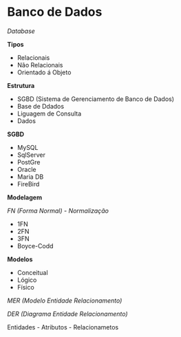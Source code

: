 # Banco de Dados
*Database*

**Tipos**

* Relacionais
* Não Relacionais
* Orientado á Objeto

**Estrutura**
* SGBD (Sistema de Gerenciamento de Banco de Dados)
* Base de Ddados
* Liguagem de Consulta
* Dados

**SGBD**
* MySQL
* SqlServer
* PostGre
* Oracle
* Maria DB
* FireBird

**Modelagem**

*FN (Forma Normal) - Normalização*
* 1FN
* 2FN
* 3FN
* Boyce-Codd

**Modelos**
* Conceitual
* Lógico
* Físico

*MER (Modelo Entidade Relacionamento)*

*DER (Diagrama Entidade Relacionamento)*

Entidades - Atributos - Relacionametos
